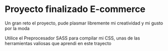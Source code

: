 

<h1> Proyecto finalizado E-commerce</h1>

<p>Un gran reto el proyecto, pude plasmar libremente mi creatividad y mi gusto por la moda</p>

<p>Utilice el Preprocesador SASS para compilar mi CSS, unas de las herramientas valiosas que aprendi en este trayecto</p>


